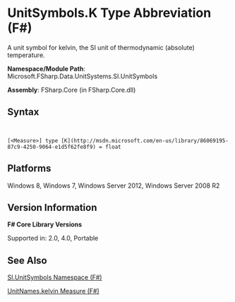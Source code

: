 # UnitSymbols.K Type Abbreviation (F#)

A unit symbol for kelvin, the SI unit of thermodynamic (absolute) temperature.

**Namespace/Module Path**: Microsoft.FSharp.Data.UnitSystems.SI.UnitSymbols

**Assembly**: FSharp.Core (in FSharp.Core.dll)


## Syntax


```


[<Measure>] type [K](http://msdn.microsoft.com/en-us/library/86069195-87c9-4250-9064-e1d5f62fe8f9) = float

```



## Platforms
Windows 8, Windows 7, Windows Server 2012, Windows Server 2008 R2


## Version Information
**F# Core Library Versions**

Supported in: 2.0, 4.0, Portable




## See Also
[SI.UnitSymbols Namespace &#40;F&#35;&#41;](SI.UnitSymbols-Namespace-%28FSharp%29.md)

[UnitNames.kelvin Measure &#40;F&#35;&#41;](UnitNames.kelvin-Measure-%28FSharp%29.md)

